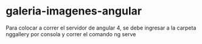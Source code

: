 # galeria-imagenes-angular

Para colocar a correr el servidor de angular 4, se debe ingresar a la carpeta nggallery por consola y correr el comando  ng serve
